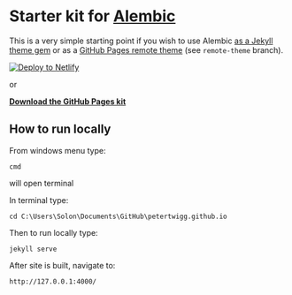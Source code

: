 # Starter kit for [Alembic](https://alembic.darn.es/)

This is a very simple starting point if you wish to use Alembic [as a Jekyll theme gem](https://alembic.darn.es/#as-a-jekyll-theme) or as a [GitHub Pages remote theme](https://github.com/daviddarnes/alembic-kit/tree/remote-theme) (see `remote-theme` branch).

[![Deploy to Netlify](https://www.netlify.com/img/deploy/button.svg)](https://app.netlify.com/start/deploy?repository=https://github.com/daviddarnes/alembic-kit)

or

**[Download the GitHub Pages kit](https://github.com/daviddarnes/alembic-kit/archive/remote-theme.zip)**

## How to run locally

From windows menu type:

`cmd`

will open terminal

In terminal type:

`cd C:\Users\Solon\Documents\GitHub\petertwigg.github.io`

Then to run locally type:

`jekyll serve`

After site is built, navigate to:

`http://127.0.0.1:4000/`